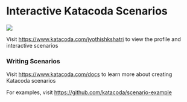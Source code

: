 # Interactive Katacoda Scenarios

[![](http://shields.katacoda.com/katacoda/jyothishkshatri/count.svg)](https://www.katacoda.com/jyothishkshatri "Get your profile on Katacoda.com")

Visit https://www.katacoda.com/jyothishkshatri to view the profile and interactive scenarios

### Writing Scenarios
Visit https://www.katacoda.com/docs to learn more about creating Katacoda scenarios

For examples, visit https://github.com/katacoda/scenario-example
